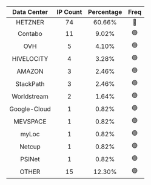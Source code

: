 | Data Center | IP Count | Percentage | Freq |
|:------------:|:--------:|:-----------:|:-----:|
| HETZNER | 74 | 60.66% | 🔴 |
| Contabo | 11 | 9.02% | 🟢 |
| OVH | 5 | 4.10% | 🟢 |
| HIVELOCITY | 4 | 3.28% | 🟢 |
| AMAZON | 3 | 2.46% | 🟢 |
| StackPath | 3 | 2.46% | 🟢 |
| Worldstream | 2 | 1.64% | 🟢 |
| Google-Cloud | 1 | 0.82% | 🟢 |
| MEVSPACE | 1 | 0.82% | 🟢 |
| myLoc | 1 | 0.82% | 🟢 |
| Netcup | 1 | 0.82% | 🟢 |
| PSINet | 1 | 0.82% | 🟢 |
| OTHER | 15 | 12.30% | 🟢 |